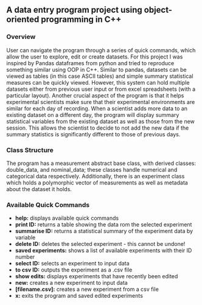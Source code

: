 ## A data entry program project using object-oriented programming in C++

### Overview 
User can navigate the program through a series of quick commands, which allow the user to explore, edit or create datasets. For this project I was inspired by Pandas dataframes from python and tried to reproduce something similar using OOP in C++. Similar to pandas, datasets can be viewed as tables (in this case ASCII tables) and simple summary statistical measures can be quickly viewed. However, this system can hold multiple datasets either from previous user input or from  excel spreadsheets (with a particular layout). Another crucial aspect of the program is that it helps experimental scientists make sure that their experimental environments are similar for each day of recording. When a scientist adds more data to an existing dataset on a different day, the program will display summary statistical variables from the existing dataset as well as those from the new session. This allows the scientist to decide to not add the new data if the summary statistics is significantly different to those of previous days.

### Class Structure
The program has a measurement abstract base class, with derived classes: double_data, and nominal_data; these classes handle numerical and categorical data respectively. Additionally, there is an experiment class which holds a polymorphic vector of measurements as well as metadata about the dataset it holds.  

### Available Quick Commands
- **help:**                displays available quick commands
- **print ID:**            returns a table showing the data rom the selected experiment
- **summarise ID:**        returns a statistical summary of the experiment data by variable
- **delete ID:**           deletes the selected experiment - this cannot be undone!
- **saved experiments:**   shows a list of available experiments with their ID number
- **select ID:**           selects an experiment to input data
- **to csv ID:**           outputs the experiment as a .csv file
- **show edits:**          displays experiments that have recently been edited
- **new:**                 creates a new experiment to input data
- **[filename.csv]:**       creates a new experiment from a csv file
- **x:**                   exits the program and saved edited experiments
